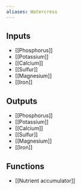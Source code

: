```yaml
---
aliases: Watercress
---
```


## Inputs
- [[Phosphorus]]
- [[Potassium]]
- [[Calcium]]
- [[Sulfur]]
- [[Magnesium]] 
- [[Iron]]

## Outputs
- [[Phosphorus]]
- [[Potassium]]
- [[Calcium]]
- [[Sulfur]]
- [[Magnesium]] 
- [[Iron]]

## Functions
- [[Nutrient accumulator]]